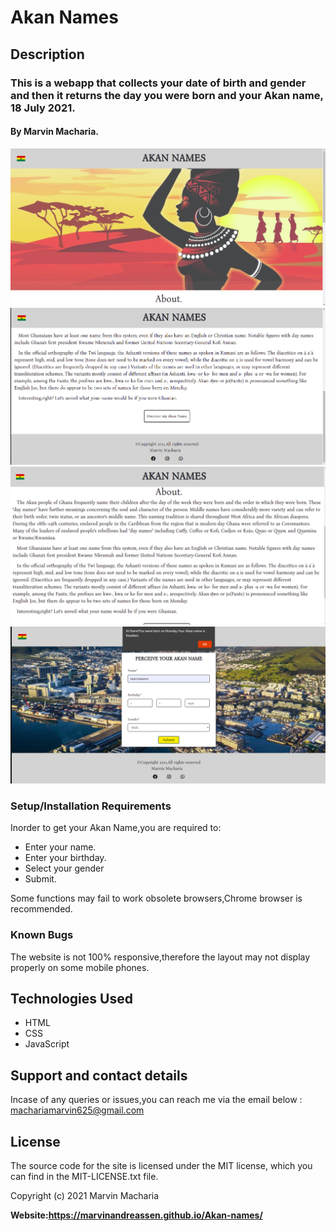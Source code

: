 # **Akan Names**
## **Description**
### This is a webapp that collects your date of birth and gender and then it returns the day you were born and your Akan name, 18 July 2021.
#### By **Marvin Macharia.**
![Website image](/Assets/s1.png)
![Website image](/Assets/s2.png)
![Website image](/Assets/s3.png)
![Website image](/Assets/s4.png)

 ### **Setup/Installation Requirements**
 Inorder to get your Akan Name,you are required to:
* Enter your name.
* Enter your birthday.
* Select your gender
* Submit.

 Some functions may fail to work obsolete browsers,Chrome browser is recommended.

 ### **Known Bugs**

 The website is not 100% responsive,therefore the layout may not display properly on some mobile phones.
## **Technologies Used**
* HTML
* CSS
* JavaScript
## **Support and contact details**
 Incase of any queries or issues,you can reach me via the email below : machariamarvin625@gmail.com
## **License** 
 The source code for the site is licensed under the MIT license, which you can find in the MIT-LICENSE.txt file.


Copyright (c) 2021 
Marvin Macharia

**Website:https://marvinandreassen.github.io/Akan-names/**